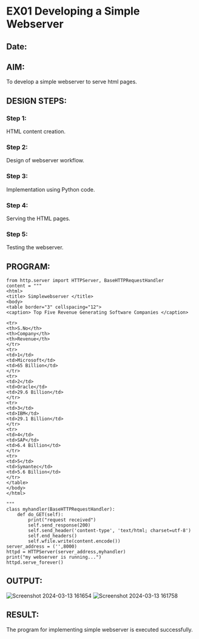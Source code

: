 # EX01 Developing a Simple Webserver
## Date:

## AIM:
To develop a simple webserver to serve html pages.

## DESIGN STEPS:
### Step 1: 
HTML content creation.

### Step 2:
Design of webserver workflow.

### Step 3:
Implementation using Python code.

### Step 4:
Serving the HTML pages.

### Step 5:
Testing the webserver.

## PROGRAM:
```
from http.server import HTTPServer, BaseHTTPRequestHandler
content = """
<html>
<title> Simplewebserver </title>
<body>
<table border="3" cellspacing="12">
<caption> Top Five Revenue Generating Software Companies </caption>

<tr>
<th>S.No</th>
<th>Company</th>
<th>Revenue</th>
</tr>
<tr>
<td>1</td>
<td>Microsoft</td>
<td>65 Billion</td>
</tr>
<tr>
<td>2</td>
<td>Oracle</td>
<td>29.6 Billion</td>
</tr>
<tr>
<td>3</td>
<td>IBM</td>
<td>29.1 Billion</td>
</tr>
<tr>
<td>4</td>
<td>SAP</td>
<td>6.4 Billion</td>
</tr>
<tr>
<td>5</td>
<td>Symantec</td>
<td>5.6 Billion</td>
</tr>
</table>
</body>
</html>

"""
class myhandler(BaseHTTPRequestHandler):
    def do_GET(self):
        print("request received")
        self.send_response(200)
        self.send_header('content-type', 'text/html; charset=utf-8')
        self.end_headers()
        self.wfile.write(content.encode())
server_address = ('',8000)
httpd = HTTPServer(server_address,myhandler)
print("my webserver is running...")
httpd.serve_forever()
```

## OUTPUT:
![Screenshot 2024-03-13 161654](https://github.com/mythriekkaluri2005/simplewebserver/assets/150231422/50b847ff-c743-44e9-9f1f-e3b2c4b5eb9b)
![Screenshot 2024-03-13 161758](https://github.com/mythriekkaluri2005/simplewebserver/assets/150231422/2f02ab0f-e4bd-4442-82fe-b0eca9e5a89a)

## RESULT:
The program for implementing simple webserver is executed successfully.
